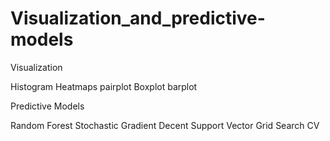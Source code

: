 # Visualization_and_predictive-models

Visualization

Histogram
Heatmaps
pairplot
Boxplot
barplot

Predictive Models

Random Forest
Stochastic Gradient Decent
Support Vector
Grid Search CV

